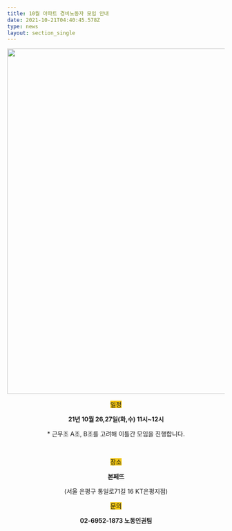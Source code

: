```yaml
---
title: 10월 아파트 경비노동자 모임 안내
date: 2021-10-21T04:40:45.578Z
type: news
layout: section_single
---
```

<p><img src="https://drive.tiny.cloud/1/engl1s97gj9hrxpoa7eh7z5f05ozxfm1box3nxkh4j7a43ei/b43385fa-bd5d-476a-a75c-4fcc3dc78ff1" alt="" width="800" height="800" /></p>
<div id="SE-430a357c-964f-48b1-ba02-daedd0436a76" class="se-component se-text se-l-default">
<div class="se-component-content">
<div class="se-section se-section-text se-l-default">
<div class="se-module se-module-text">
<p id="SE-3484b930-2862-496a-8603-346464b436b2" class="se-text-paragraph se-text-paragraph-align-center " style="text-align: center;"><span id="SE-7d079aa1-21a3-4dd6-a243-10f0bb38454f" class="se-fs-fs19 se-ff-   " style="background-color: #f1c40f;">일정</span></p>
<p id="SE-d116e406-a2a5-4488-91e5-e330a6250520" class="se-text-paragraph se-text-paragraph-align-center " style="text-align: center;"><span id="SE-eb5efae5-9eb8-4b94-8515-50697ddfc986" class="se-fs-fs19 se-ff-   "><strong>21년 10월 26,27일(화,수) 11시~12시</strong></span></p>
<p id="SE-2f97dc65-5757-4287-b5e1-b0e4eaa81bd2" class="se-text-paragraph se-text-paragraph-align-center " style="text-align: center;"><span id="SE-fd48fd9d-cc69-4172-895a-552ba681477d" class="se-fs-fs13 se-ff-   ">* 근무조 A조, B조를 고려해 이틀간 모임을 진행합니다.</span></p>
<p id="SE-df06d551-369f-4623-9bfe-f68b986d22d0" class="se-text-paragraph se-text-paragraph-align-center " style="text-align: center;"><span id="SE-9c86dd58-48dc-4378-897c-a4a59bbd8fc3" class="se-fs-fs19 se-ff-   ">​</span></p>
<p id="SE-463a9091-ce8b-4be8-9d77-e806090e2f21" class="se-text-paragraph se-text-paragraph-align-center " style="text-align: center;"><span id="SE-48cb608b-69fe-44d5-941a-f41015f3c83e" class="se-fs-fs19 se-ff-   " style="background-color: #f1c40f;">장소</span></p>
<p id="SE-2cbc8e1d-3da5-4e32-b610-2169eea97ec4" class="se-text-paragraph se-text-paragraph-align-center " style="text-align: center;"><span id="SE-66383559-7039-4bde-9ac4-f8052da48f25" class="se-fs-fs19 se-ff-   "><strong>본페뜨</strong></span></p>
</div>
</div>
</div>
</div>
<div id="SE-80dac751-1492-4387-994c-d0896346bd54" class="se-component se-oglink se-l-large_image __se-component" style="text-align: center;">
<div class="se-component-content">
<div class="se-section se-section-oglink se-l-large_image se-section-align-center">
<div class="se-module se-module-oglink">(서울 은평구 통일로71길 16 KT은평지점)<a class="se-oglink-thumbnail" href="http://naver.me/5tjfajm9" target="_blank" rel="noopener"><img class="se-oglink-thumbnail-resource egjs-visible" src="https://dthumb-phinf.pstatic.net/?src=%22https%3A%2F%2Fsearch.pstatic.net%2Fcommon%2F%3FautoRotate%3Dtrue%26quality%3D100%26type%3Df640_380%26src%3Dhttps%253A%252F%252Fldb-phinf.pstatic.net%252F20210304_270%252F1614843572066vHeC1_JPEG%252FrGPYosXKe5yOyDDyalbUX4ia.jpg%22&amp;type=ff500_300" alt="" /></a></div>
</div>
</div>
</div>
<div id="SE-36fcef76-cda8-41e3-bdce-6e66e0ed32d7" class="se-component se-text se-l-default">
<div class="se-component-content">
<div class="se-section se-section-text se-l-default">
<div class="se-module se-module-text">
<p id="SE-a4a8a2a2-43e0-41c3-af96-eb70990669f7" class="se-text-paragraph se-text-paragraph-align-center " style="text-align: center;"><span id="SE-2c4789f2-9b5c-45bd-a9d9-37f371fae24a" class="se-fs-fs19 se-ff-  se-style-unset se-decoration-unset" style="background-color: #f1c40f;">문의</span></p>
<p id="SE-00939ffa-146d-4327-804b-11a0cfbd2232" class="se-text-paragraph se-text-paragraph-align-center " style="text-align: center;"><span id="SE-80a2d93a-1ea8-4e1b-8390-4ff6c3b29cd2" class="se-fs-fs19 se-ff-  se-style-unset se-decoration-unset"><strong>02-6952-1873 노동인권팀</strong></span></p>
</div>
</div>
</div>
</div>